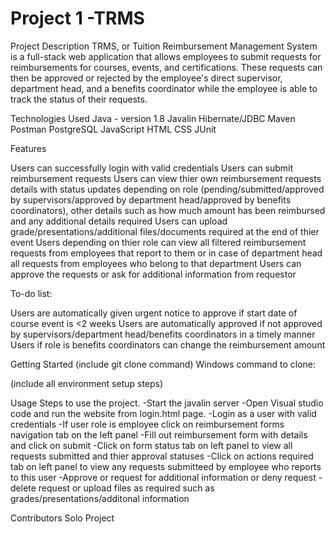 # Project 1 -TRMS

Project Description
TRMS, or Tuition Reimbursement Management System is a full-stack web application that allows employees to submit requests for reimbursements for courses, events, and certifications. These requests can then be approved or rejected by the employee's direct supervisor, department head, and a benefits coordinator while the employee is able to track the status of their requests.

Technologies Used
Java - version 1.8
Javalin
Hibernate/JDBC
Maven
Postman
PostgreSQL
JavaScript
HTML
CSS
JUnit

Features

Users can successfully login with valid credentials
Users can submit reimbursement requests
Users can view thier own reimbursement requests details with status updates depending on role (pending/submitted/approved by supervisors/approved by department head/approved by benefits coordinators), other details such as how much amount has been reimbursed and any additional details required
Users can upload grade/presentations/additional files/documents required at the end of thier event
Users depending on thier role can view all filtered reimbursement requests from employees that report to them or in case of department head all requests from employees who belong to that department
Users can approve the requests or ask for additional information from requestor


To-do list:

Users are automatically given urgent notice to approve if start date of course event is <2 weeks
Users are automatically approved if not approved by supervisors/department head/benefits coordinators in a timely manner
Users if role is benefits coordinators can change the reimbursement amount

Getting Started
(include git clone command) 
Windows command to clone: 

(include all environment setup steps)

Usage
Steps to use the project. 
-Start the javalin server
-Open Visual studio code and run the website from login.html page. 
-Login as a user with valid credentials
-If user role is employee click on reimbursement forms navigation tab on the left panel
-Fill out reimbursement form with details and click on submit
-Click on form status tab on left panel to view all requests submitted and thier approval statuses
-Click on actions required tab on left panel to view any requests submitteed by employee who reports to this user
-Approve or request for additional information or deny request
-delete request or upload files as required such as grades/presentations/additonal information


Contributors
Solo Project
